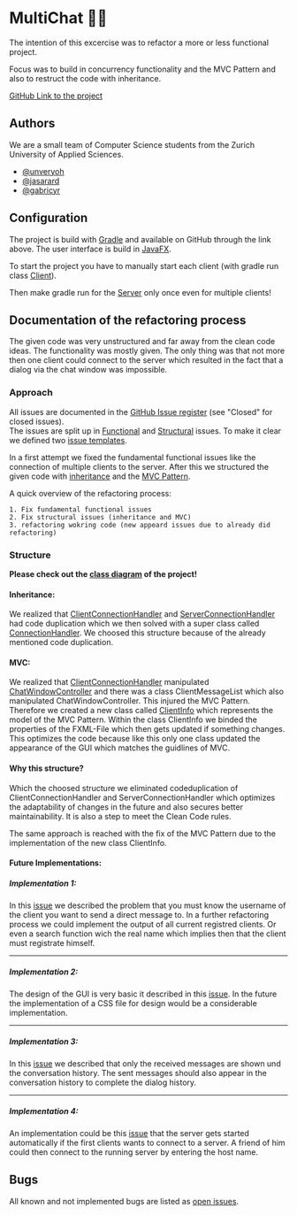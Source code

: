 
# MultiChat 🤖💬

The intention of this excercise was to refactor a more or less functional project.

Focus was to build in concurrency functionality and the MVC Pattern and also to restruct the code with inheritance.

[GitHub Link to the project](https://github.zhaw.ch/PM2-IT21aWIN-fame-rayi-wahl/Uebung-hk2-unveryoh-jasarard-gabricyr)

## Authors
We are a small team of Computer Science students from the Zurich University of Applied Sciences.

- [@unveryoh](https://github.zhaw.ch/unveryoh)
- [@jasarard](https://github.zhaw.ch/jasarard)
- [@gabricyr](https://github.zhaw.ch/gabricyr)


## Configuration
The project is build with [Gradle](https://gradle.org/) and available on GitHub through the link above.
The user interface is build in [JavaFX](https://openjfx.io/). 

To start the project you have to manually start each client (with gradle run class [Client](https://github.zhaw.ch/PM2-IT21aWIN-fame-rayi-wahl/Uebung-hk2-unveryoh-jasarard-gabricyr/blob/main/client/src/main/java/ch/zhaw/pm2/multichat/client/Client.java)).

Then make gradle run for the [Server](https://github.zhaw.ch/PM2-IT21aWIN-fame-rayi-wahl/Uebung-hk2-unveryoh-jasarard-gabricyr/blob/main/server/src/main/java/ch/zhaw/pm2/multichat/server/Server.java) only once even for multiple clients!
## Documentation of the refactoring process
The given code was very unstructured and far away from the clean code ideas.
The functionality was mostly given. The only thing was that not more then one client could connect to the server which resulted in the fact that a dialog via the chat window was impossible. 

### Approach

All issues are documented in the [GitHub Issue register](https://github.zhaw.ch/PM2-IT21aWIN-fame-rayi-wahl/Uebung-hk2-unveryoh-jasarard-gabricyr/issues) (see "Closed" for closed issues).  
The issues are split up in [Functional](https://github.zhaw.ch/PM2-IT21aWIN-fame-rayi-wahl/Uebung-hk2-unveryoh-jasarard-gabricyr/blob/main/.github/ISSUE_TEMPLATE/functional-bug.md) and [Structural](https://github.zhaw.ch/PM2-IT21aWIN-fame-rayi-wahl/Uebung-hk2-unveryoh-jasarard-gabricyr/blob/main/.github/ISSUE_TEMPLATE/structural-bug.md) issues.
To make it clear we defined two [issue templates](https://github.zhaw.ch/PM2-IT21aWIN-fame-rayi-wahl/Uebung-hk2-unveryoh-jasarard-gabricyr/tree/main/.github/ISSUE_TEMPLATE).

In a first attempt we fixed the fundamental functional issues like the connection of multiple clients to the server. After this we structured the given code with [inheritance](https://en.wikipedia.org/wiki/Inheritance_(object-oriented_programming))
and the [MVC Pattern](https://en.wikipedia.org/wiki/Model%E2%80%93view%E2%80%93controller).

A quick overview of the refactoring process:

    1. Fix fundamental functional issues
    2. Fix structural issues (inheritance and MVC)
    3. refactoring wokring code (new appeard issues due to already did refactoring)

### Structure

__Please check out the [class diagram](https://github.zhaw.ch/PM2-IT21aWIN-fame-rayi-wahl/Uebung-hk2-unveryoh-jasarard-gabricyr/tree/main/diagram) of the project!__

#### Inheritance:

We realized that [ClientConnectionHandler](https://github.zhaw.ch/PM2-IT21aWIN-fame-rayi-wahl/Uebung-hk2-unveryoh-jasarard-gabricyr/blob/main/client/src/main/java/ch/zhaw/pm2/multichat/client/ClientConnectionHandler.java) and [ServerConnectionHandler](https://github.zhaw.ch/PM2-IT21aWIN-fame-rayi-wahl/Uebung-hk2-unveryoh-jasarard-gabricyr/blob/main/server/src/main/java/ch/zhaw/pm2/multichat/server/ServerConnectionHandler.java)
had code duplication which we then solved with a super class called [ConnectionHandler](https://github.zhaw.ch/PM2-IT21aWIN-fame-rayi-wahl/Uebung-hk2-unveryoh-jasarard-gabricyr/blob/main/protocol/src/main/java/ch/zhaw/pm2/multichat/protocol/ConnectionHandler.java).
We choosed this structure because of the already mentioned code duplication. 

#### MVC:

We realized that [ClientConnectionHandler](https://github.zhaw.ch/PM2-IT21aWIN-fame-rayi-wahl/Uebung-hk2-unveryoh-jasarard-gabricyr/blob/main/client/src/main/java/ch/zhaw/pm2/multichat/client/ClientConnectionHandler.java) manipulated [ChatWindowController](https://github.zhaw.ch/PM2-IT21aWIN-fame-rayi-wahl/Uebung-hk2-unveryoh-jasarard-gabricyr/blob/main/client/src/main/java/ch/zhaw/pm2/multichat/client/ChatWindowController.java)
and there was a class ClientMessageList which also manipulated ChatWindowController. This injured the MVC Pattern. Therefore we created a new class called [ClientInfo](https://github.zhaw.ch/PM2-IT21aWIN-fame-rayi-wahl/Uebung-hk2-unveryoh-jasarard-gabricyr/blob/main/client/src/main/java/ch/zhaw/pm2/multichat/client/ClientInfo.java) which represents the model of the MVC Pattern.
Within the class ClientInfo we binded the properties of the FXML-File which then gets updated if something changes. This optimizes the code because like this only one class updated the appearance of the GUI which matches the guidlines of MVC. 

#### Why this structure?

Which the choosed structure we eliminated codeduplication of ClientConnectionHandler and ServerConnectionHandler which optimizes the adaptability of changes in the future and also secures better maintainability.
It is also a step to meet the Clean Code rules. 

The same approach is reached with the fix of the MVC Pattern due to the implementation of the new class ClientInfo. 

#### Future Implementations:

##### Implementation 1:
In this [issue](https://github.zhaw.ch/PM2-IT21aWIN-fame-rayi-wahl/Uebung-hk2-unveryoh-jasarard-gabricyr/issues/13) we described the problem that you must know the username of the client you want to send a direct message to.
In a further refactoring process we could implement the output of all current registred clients. Or even a search function wich the real name which implies then that the client must registrate himself. 

---

##### Implementation 2:

The design of the GUI is very basic it described in this [issue](https://github.zhaw.ch/PM2-IT21aWIN-fame-rayi-wahl/Uebung-hk2-unveryoh-jasarard-gabricyr/issues/30). In the future the implementation of a CSS file for design would be a considerable implementation.

---

##### Implementation 3:

In this [issue](https://github.zhaw.ch/PM2-IT21aWIN-fame-rayi-wahl/Uebung-hk2-unveryoh-jasarard-gabricyr/issues/20) we described that only the received messages are shown und the conversation history.
The sent messages should also appear in the conversation history to complete the dialog history. 

---

##### Implementation 4:

An implementation could be this [issue](https://github.zhaw.ch/PM2-IT21aWIN-fame-rayi-wahl/Uebung-hk2-unveryoh-jasarard-gabricyr/issues/38) that the server gets started automatically if the first clients wants to connect to a server.
A friend of him could then connect to the running server by entering the host name.


## Bugs
All known and not implemented bugs are listed as [open issues](https://github.zhaw.ch/PM2-IT21aWIN-fame-rayi-wahl/Uebung-hk2-unveryoh-jasarard-gabricyr/issues). 
